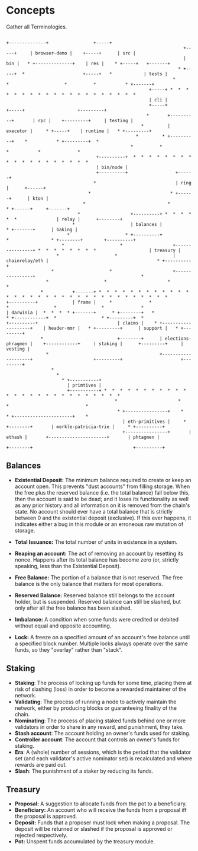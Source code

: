 # Concepts

Gather all Terminologies.

```text
                                                                               +--------------+                 +-----+
                                                                   +-----+     | browser-demo |    +-----+      | src |
                                                                   | bin |   * +--------------+    | res |    * +-----+   +-------+
                                                                 * +-----+  *                      +-----+   *            | tests |
                                                               *           *                     *          *           * +-------+
                                                      +-----+ *  *  *  *  *  *  *  *  *  *  *  *  *  *  *  *  *  *  *  *  
                                                      | cli |
                                                      +-----+                   +-----+                    +---------+
                                                     *       +----------+       | rpc |    +---------+     | testing |
                                                   *         | executor |     * +-----+    | runtime |   * +---------+
                                                 *         * +----------+    *           * +---------+  * 
                                               *          *                 *           *              *
                                  +----------+  *  *  *  *  *  *  *  *  *  *  *  *  *  *  *  *  *  *  *
                                  | bin/node |
                                  +----------+                  +------+
                                 *                              | ring |      +------+
                               *                              * +------+      | kton |
                             *                               *              * +------+     +-------+ 
                           *                   +----------+ *  *  *  *  *  *               | relay |      +--------+
                         *                     | balances |                              * +-------+      | baking |
                       *                     * +----------+                            *                * +--------+        +----------+
                     *                     *                   +----------------+ *  *  *  *  *  *  *  *                    | treasury |
                   *                     *                     | chainrelay/eth |                                         * +----------+
                 *                     *                       +----------------+                                        *
               *                     *                       *                                                          *
             *           +-------+ *  *  *  *  *  *  *  *  *  *  *  *  *  *  *  *  *  *  *  *  *  *  *  *  *  *  *  *  *  *  *  *  * 
+----------+             | frame |     *              *                          *                 *                 *              *
| darwinia |  *  *  *  * +-------+      * +--------+   *                          * +------------+  *                 * +---------+  *
+----------+                              | claims |    * +--------------------+    | header-mmr |   * +---------+      | support |   * +---------+
             *                            +--------+      | elections-phragmen |    +------------+     | staking |      +---------+     | vesting |
               *                                          +--------------------+                       +---------+                      +---------+
                 * 
                   *
                     * +-----------+
                       | primtives |
                       +-----------+ *  *  *  *  *  *  *  *  *  *  *  *  *  *  *  *  *  *  *  *  *  *  *  *  *  *
                                         *                       *                 *                             *
                                          * +----------------+    *                 * +----------------------+    *
                                            | eth-primitives |     * +--------+       | merkle-patricia-trie |     * +----------+
                                            +----------------+       | ethash |       +----------------------+       | phtagmen |
                                                                     +--------+                                      +----------+
```

## Balances

- **Existential Deposit:** The minimum balance required to create or keep an account open. This prevents
"dust accounts" from filling storage. When the free plus the reserved balance (i.e. the total balance)
  fall below this, then the account is said to be dead; and it loses its functionality as well as any
  prior history and all information on it is removed from the chain's state.
  No account should ever have a total balance that is strictly between 0 and the existential
  deposit (exclusive). If this ever happens, it indicates either a bug in this module or an
  erroneous raw mutation of storage.

- **Total Issuance:** The total number of units in existence in a system.

- **Reaping an account:** The act of removing an account by resetting its nonce. Happens after its
total balance has become zero (or, strictly speaking, less than the Existential Deposit).

- **Free Balance:** The portion of a balance that is not reserved. The free balance is the only
  balance that matters for most operations.

- **Reserved Balance:** Reserved balance still belongs to the account holder, but is suspended.
  Reserved balance can still be slashed, but only after all the free balance has been slashed.

- **Imbalance:** A condition when some funds were credited or debited without equal and opposite accounting.

- **Lock:** A freeze on a specified amount of an account's free balance until a specified block number. Multiple
locks always operate over the same funds, so they "overlay" rather than "stack".


## Staking

- **Staking**: The process of locking up funds for some time, placing them at risk of slashing
(loss) in order to become a rewarded maintainer of the network.
- **Validating**: The process of running a node to actively maintain the network, either by
producing blocks or guaranteeing finality of the chain.
- **Nominating**: The process of placing staked funds behind one or more validators in order to
share in any reward, and punishment, they take.
- **Stash account**: The account holding an owner's funds used for staking.
- **Controller account**: The account that controls an owner's funds for staking.
- **Era**: A (whole) number of sessions, which is the period that the validator set (and each
validator's active nominator set) is recalculated and where rewards are paid out.
- **Slash**: The punishment of a staker by reducing its funds.

## Treasury

- **Proposal:** A suggestion to allocate funds from the pot to a beneficiary.
- **Beneficiary:** An account who will receive the funds from a proposal iff
the proposal is approved.
- **Deposit:** Funds that a proposer must lock when making a proposal. The
deposit will be returned or slashed if the proposal is approved or rejected
respectively.
- **Pot:** Unspent funds accumulated by the treasury module.
